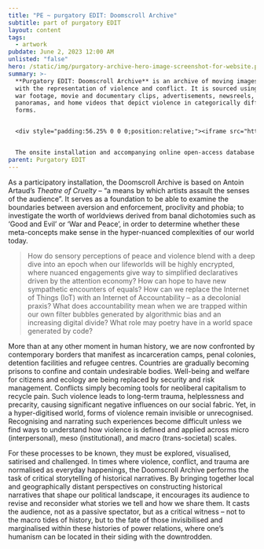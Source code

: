 ```yaml
---
title: "PE ~ purgatory EDIT: Doomscroll Archive"
subtitle: part of purgatory EDIT
layout: content
tags:
  - artwork
pubdate: June 2, 2023 12:00 AM
unlisted: "false"
hero: /static/img/purgatory-archive-hero-image-screenshot-for-website.png
summary: >-
  **Purgatory EDIT: Doomscroll Archive** is an archive of moving images dealing
  with the representation of violence and conflict. It is sourced using archival
  war footage, movie and documentary clips, advertisements, newsreels, landscape
  panoramas, and home videos that depict violence in categorically different
  forms. 


  <div style="padding:56.25% 0 0 0;position:relative;"><iframe src="https://player.vimeo.com/video/840610772?title=0&amp;byline=0&amp;portrait=0&amp;badge=0&amp;autopause=0&amp;player_id=0&amp;app_id=58479" frameborder="0" allow="autoplay; fullscreen; picture-in-picture; clipboard-write; encrypted-media" style="position:absolute;top:0;left:0;width:100%;height:100%;" title="Purgatory EDIT: Archive, Data Wall, 2023"></iframe></div><script src="https://player.vimeo.com/api/player.js"></script>


  The onsite installation and accompanying online open-access database together form an ongoing archive that critiques existing media representations and the glorification of violence and examines the power of hegemonic representation within visual and cinematic vocabularies. It questions what it means to be (post)human in a new digital regime marked by the erosion of living matter, conversion of life into big data, rising ethnofascism and disintegrating democracies.
parent: Purgatory EDIT
---
```

As a participatory installation, the Doomscroll Archive is based on Antoin Artaud’s *Theatre of Cruelty* – “a means by which artists assault the senses of the audience”. It serves as a foundation to be able to examine the boundaries between aversion and enforcement, proclivity and phobia; to investigate the worth of worldviews derived from banal dichotomies such as ‘Good and Evil’ or ‘War and Peace’, in order to determine whether these meta-concepts make sense in the hyper-nuanced complexities of our world today.

> How do sensory perceptions of peace and violence blend with a deep dive into an epoch when our lifeworlds will be highly encrypted, where nuanced engagements give way to simplified declaratives driven by the attention economy? How can hope to have new sympathetic encounters of equals? How can we replace the Internet of Things (IoT) with an Internet of Accountability – as a decolonial praxis? What does accountability mean when we are trapped within our own filter bubbles generated by algorithmic bias and an increasing digital divide? What role may poetry have in a world space generated by code?

More than at any other moment in human history, we are now confronted by contemporary borders that manifest as incarceration camps, penal colonies, detention facilities and refugee centres. Countries are gradually becoming prisons to confine and contain undesirable bodies. Well-being and welfare for citizens and ecology are being replaced by security and risk management. Conflicts simply becoming tools for neoliberal capitalism to recycle pain. Such violence leads to long-term trauma, helplessness and precarity, causing significant negative influences on our social fabric. Yet, in a hyper-digitised world, forms of violence remain invisible or unrecognised. Recognising and narrating such experiences become difficult unless we find ways to understand how violence is defined and applied across micro (interpersonal), meso (institutional), and macro (trans-societal) scales.

For these processes to be known, they must be explored, visualised, satirised and challenged. In times where violence, conflict, and trauma are normalised as everyday happenings, the Doomscroll Archive performs the task of critical storytelling of historical narratives. By bringing together local and geographically distant perspectives on constructing historical narratives that shape our political landscape, it encourages its audience to revise and reconsider what stories we tell and how we share them. It casts the audience, not as a passive spectator, but as a critical witness – not to the macro tides of history, but to the fate of those invisibilised and marginalised within these histories of power relations, where one’s humanism can be located in their siding with the downtrodden.